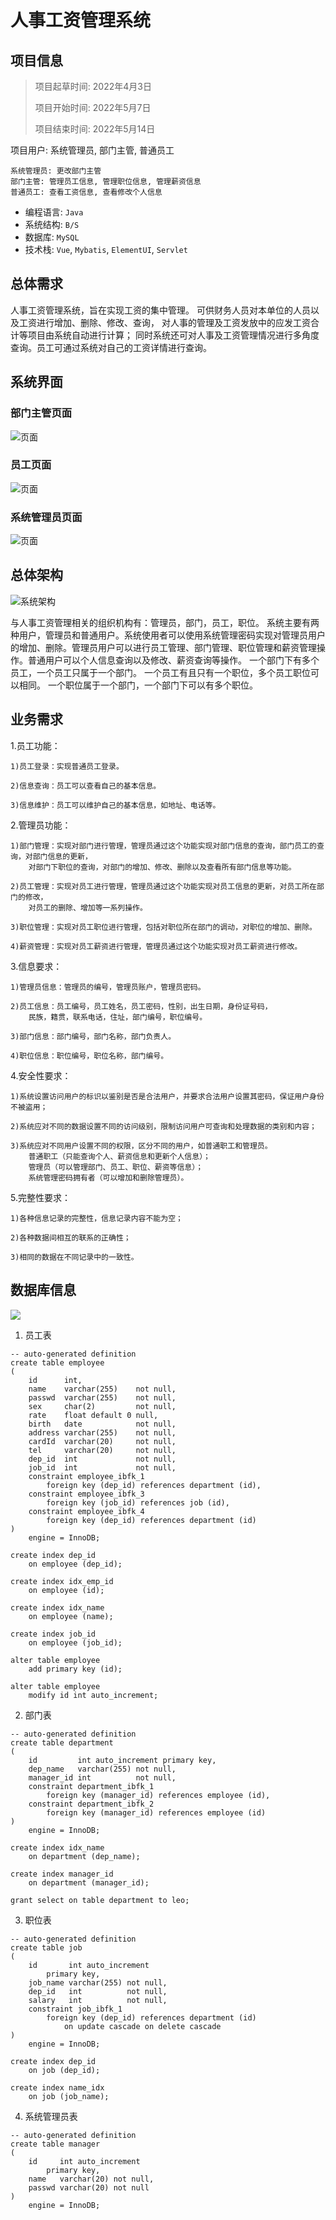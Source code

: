 # 人事工资管理系统

## 项目信息

> 项目起草时间: 2022年4月3日
>
>   项目开始时间: 2022年5月7日
>
>   项目结束时间: 2022年5月14日

项目用户: 系统管理员, 部门主管, 普通员工

```
系统管理员: 更改部门主管
部门主管: 管理员工信息, 管理职位信息, 管理薪资信息
普通员工: 查看工资信息, 查看修改个人信息
```

- 编程语言: `Java`
- 系统结构: `B/S`
- 数据库: `MySQL`
- 技术栈: `Vue`, `Mybatis`, `ElementUI`, `Servlet`

## 总体需求

人事工资管理系统，旨在实现工资的集中管理。
可供财务人员对本单位的人员以及工资进行增加、删除、修改、查询，
对人事的管理及工资发放中的应发工资合计等项目由系统自动进行计算；
同时系统还可对人事及工资管理情况进行多角度查询。员工可通过系统对自己的工资详情进行查询。

## 系统界面

### 部门主管页面

![页面](bak/output/部门主管页面.png)

### 员工页面

![页面](bak/output/员工页面.png)

### 系统管理员页面

![页面](bak/output/系统管理员页面.png)

## 总体架构

![系统架构](bak/output/架构.png)

与人事工资管理相关的组织机构有：管理员，部门，员工，职位。
系统主要有两种用户，管理员和普通用户。系统使用者可以使用系统管理密码实现对管理员用户的增加、删除。管理员用户可以进行员工管理、部门管理、职位管理和薪资管理操作。普通用户可以个人信息查询以及修改、薪资查询等操作。
一个部门下有多个员工，一个员工只属于一个部门。
一个员工有且只有一个职位，多个员工职位可以相同。
一个职位属于一个部门，一个部门下可以有多个职位。

## 业务需求

1.员工功能：

    1)员工登录：实现普通员工登录。

    2)信息查询：员工可以查看自己的基本信息。

    3)信息维护：员工可以维护自己的基本信息，如地址、电话等。

2.管理员功能：

    1)部门管理：实现对部门进行管理，管理员通过这个功能实现对部门信息的查询，部门员工的查询，对部门信息的更新，
        对部门下职位的查询，对部门的增加、修改、删除以及查看所有部门信息等功能。

    2)员工管理：实现对员工进行管理，管理员通过这个功能实现对员工信息的更新，对员工所在部门的修改，
        对员工的删除、增加等一系列操作。

    3)职位管理：实现对员工职位进行管理，包括对职位所在部门的调动，对职位的增加、删除。

    4)薪资管理：实现对员工薪资进行管理，管理员通过这个功能实现对员工薪资进行修改。

3.信息要求：

    1)管理员信息：管理员的编号，管理员账户，管理员密码。

    2)员工信息：员工编号，员工姓名，员工密码，性别，出生日期，身份证号码，
        民族，籍贯，联系电话，住址，部门编号，职位编号。

    3)部门信息：部门编号，部门名称，部门负责人。

    4)职位信息：职位编号，职位名称，部门编号。

4.安全性要求：

    1)系统设置访问用户的标识以鉴别是否是合法用户，并要求合法用户设置其密码，保证用户身份不被盗用；

    2)系统应对不同的数据设置不同的访问级别，限制访问用户可查询和处理数据的类别和内容；

    3)系统应对不同用户设置不同的权限，区分不同的用户，如普通职工和管理员。
        普通职工（只能查询个人、薪资信息和更新个人信息）；
        管理员（可以管理部门、员工、职位、薪资等信息）；
        系统管理密码拥有者（可以增加和删除管理员）。

5.完整性要求：

    1)各种信息记录的完整性，信息记录内容不能为空；

    2)各种数据间相互的联系的正确性；

    3)相同的数据在不同记录中的一致性。

## 数据库信息

![](bak/output/sql_uml.png)

1. 员工表

```mysql
-- auto-generated definition
create table employee
(
    id      int,
    name    varchar(255)    not null,
    passwd  varchar(255)    not null,
    sex     char(2)         not null,
    rate    float default 0 null,
    birth   date            not null,
    address varchar(255)    not null,
    cardId  varchar(20)     not null,
    tel     varchar(20)     not null,
    dep_id  int             not null,
    job_id  int             not null,
    constraint employee_ibfk_1
        foreign key (dep_id) references department (id),
    constraint employee_ibfk_3
        foreign key (job_id) references job (id),
    constraint employee_ibfk_4
        foreign key (dep_id) references department (id)
)
    engine = InnoDB;

create index dep_id
    on employee (dep_id);

create index idx_emp_id
    on employee (id);

create index idx_name
    on employee (name);

create index job_id
    on employee (job_id);

alter table employee
    add primary key (id);

alter table employee
    modify id int auto_increment;
```

2. 部门表

```mysql
-- auto-generated definition
create table department
(
    id         int auto_increment primary key,
    dep_name   varchar(255) not null,
    manager_id int          not null,
    constraint department_ibfk_1
        foreign key (manager_id) references employee (id),
    constraint department_ibfk_2
        foreign key (manager_id) references employee (id)
)
    engine = InnoDB;

create index idx_name
    on department (dep_name);

create index manager_id
    on department (manager_id);

grant select on table department to leo;
```

3. 职位表

```mysql
-- auto-generated definition
create table job
(
    id       int auto_increment
        primary key,
    job_name varchar(255) not null,
    dep_id   int          not null,
    salary   int          not null,
    constraint job_ibfk_1
        foreign key (dep_id) references department (id)
            on update cascade on delete cascade
)
    engine = InnoDB;

create index dep_id
    on job (dep_id);

create index name_idx
    on job (job_name);
```

4. 系统管理员表

```mysql
-- auto-generated definition
create table manager
(
    id     int auto_increment
        primary key,
    name   varchar(20) not null,
    passwd varchar(20) not null
)
    engine = InnoDB;
```
